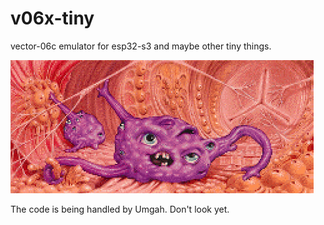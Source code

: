 # v06x-tiny

vector-06c emulator for esp32-s3 and maybe other tiny things.

![the code](Umgah.webp)

The code is being handled by Umgah. Don't look yet.
